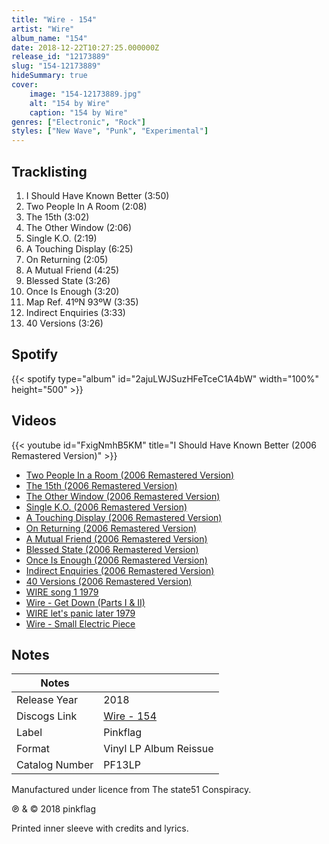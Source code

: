 ```yaml
---
title: "Wire - 154"
artist: "Wire"
album_name: "154"
date: 2018-12-22T10:27:25.000000Z
release_id: "12173889"
slug: "154-12173889"
hideSummary: true
cover:
    image: "154-12173889.jpg"
    alt: "154 by Wire"
    caption: "154 by Wire"
genres: ["Electronic", "Rock"]
styles: ["New Wave", "Punk", "Experimental"]
---
```


## Tracklisting
1. I Should Have Known Better (3:50)
2. Two People In A Room (2:08)
3. The 15th (3:02)
4. The Other Window (2:06)
5. Single K.O. (2:19)
6. A Touching Display (6:25)
7. On Returning (2:05)
8. A Mutual Friend (4:25)
9. Blessed State (3:26)
10. Once Is Enough (3:20)
11. Map Ref. 41ºN 93ºW (3:35)
12. Indirect Enquiries (3:33)
13. 40 Versions (3:26)


## Spotify
{{< spotify type="album" id="2ajuLWJSuzHFeTceC1A4bW" width="100%" height="500" >}}



## Videos
{{< youtube id="FxigNmhB5KM" title="I Should Have Known Better (2006 Remastered Version)" >}}
- [Two People In a Room (2006 Remastered Version)](https://www.youtube.com/watch?v=KjRzgZYpoPQ)
- [The 15th (2006 Remastered Version)](https://www.youtube.com/watch?v=azpgFemktHg)
- [The Other Window (2006 Remastered Version)](https://www.youtube.com/watch?v=sAhntpY7Pg0)
- [Single K.O. (2006 Remastered Version)](https://www.youtube.com/watch?v=YSIXgqsSW6g)
- [A Touching Display (2006 Remastered Version)](https://www.youtube.com/watch?v=1Fq-56TdMcw)
- [On Returning (2006 Remastered Version)](https://www.youtube.com/watch?v=DuQvvh-9aCM)
- [A Mutual Friend (2006 Remastered Version)](https://www.youtube.com/watch?v=Ya6yJKUPZSQ)
- [Blessed State (2006 Remastered Version)](https://www.youtube.com/watch?v=LeCI9kww3Dk)
- [Once Is Enough (2006 Remastered Version)](https://www.youtube.com/watch?v=OQr6TVdPWxo)
- [Indirect Enquiries (2006 Remastered Version)](https://www.youtube.com/watch?v=_1E7brhqdtE)
- [40 Versions (2006 Remastered Version)](https://www.youtube.com/watch?v=HVR9obMPABw)
- [WIRE song 1 1979](https://www.youtube.com/watch?v=ZlJu7FZRHxc)
- [Wire - Get Down (Parts I & II)](https://www.youtube.com/watch?v=UaK7_m-pZsU)
- [WIRE let's panic later 1979](https://www.youtube.com/watch?v=u6Ep_puwWis)
- [Wire - Small Electric Piece](https://www.youtube.com/watch?v=bSEVrZ1DmlI)

## Notes
| Notes          |             |
| ---------------| ----------- |
| Release Year   | 2018 |
| Discogs Link   | [Wire - 154](https://www.discogs.com/release/12173889-Wire-154) |
| Label          | Pinkflag |
| Format         | Vinyl LP Album Reissue |
| Catalog Number | PF13LP |

Manufactured under licence from The state51 Conspiracy.

℗ & © 2018 pinkflag

Printed inner sleeve with credits and lyrics.
